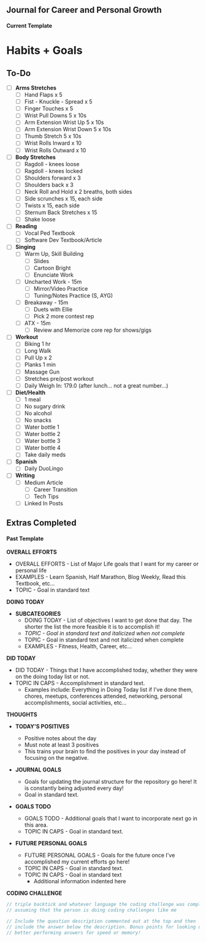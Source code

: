 ## Journal for Career and Personal Growth

#### Current Template

# Habits + Goals

## To-Do

- [ ] <b>Arms Stretches</b>
  - [ ] Hand Flaps x 5
  - [ ] Fist - Knuckle - Spread x 5
  - [ ] Finger Touches x 5
  - [ ] Wrist Pull Downs 5 x 10s
  - [ ] Arm Extension Wrist Up 5 x 10s
  - [ ] Arm Extension Wrist Down 5 x 10s
  - [ ] Thumb Stretch 5 x 10s
  - [ ] Wrist Rolls Inward x 10
  - [ ] Wrist Rolls Outward x 10
- [ ] <b>Body Stretches</b>
  - [ ] Ragdoll - knees loose
  - [ ] Ragdoll - knees locked
  - [ ] Shoulders forward x 3
  - [ ] Shoulders back x 3
  - [ ] Neck Roll and Hold x 2 breaths, both sides
  - [ ] Side scrunches x 15, each side
  - [ ] Twists x 15, each side
  - [ ] Sternum Back Stretches x 15
  - [ ] Shake loose
- [ ] <b>Reading</b>
  - [ ] Vocal Ped Textbook
  - [ ] Software Dev Textbook/Article
- [ ] <b>Singing</b>
  - [ ] Warm Up, Skill Building
    - [ ] Slides
    - [ ] Cartoon Bright
    - [ ] Enunciate Work
  - [ ] Uncharted Work - 15m
    - [ ] Mirror/Video Practice
    - [ ] Tuning/Notes Practice (S, AYG)
  - [ ] Breakaway - 15m
    - [ ] Duets with Ellie
    - [ ] Pick 2 more contest rep
  - [ ] ATX - 15m
    - [ ] Review and Memorize core rep for shows/gigs
- [ ] <b>Workout</b>
  - [ ] Biking 1 hr
  - [ ] Long Walk
  - [ ] Pull Up x 2
  - [ ] Planks 1 min
  - [ ] Massage Gun
  - [ ] Stretches pre/post workout
  - [ ] Daily Weigh In: 179.0 (after lunch... not a great number...)
- [ ] <b>Diet/Health</b>
  - [ ] 1 meal
  - [ ] No sugary drink
  - [ ] No alcohol
  - [ ] No snacks
  - [ ] Water bottle 1
  - [ ] Water bottle 2
  - [ ] Water bottle 3
  - [ ] Water bottle 4
  - [ ] Take daily meds
- [ ] <b>Spanish</b>
  - [ ] Daily DuoLingo
- [ ] <b>Writing</b>
  - [ ] Medium Article
    - [ ] Career Transition
    - [ ] Tech Tips
  - [ ] Linked In Posts

## Extras Completed 



#### Past Template

**OVERALL EFFORTS**

- OVERALL EFFORTS - List of Major Life goals that I want for my career or personal life
- EXAMPLES - Learn Spanish, Half Marathon, Blog Weekly, Read this Textbook, etc...
- TOPIC - Goal in standard text

**DOING TODAY**

- **SUBCATEGORIES**
  - DOING TODAY - List of objectives I want to get done that day. The shorter the list the more feasible it is to accomplish it!
  - _TOPIC - Goal in standard text and italicized when not complete_
  - TOPIC - Goal in standard text and not italicized when complete
  - EXAMPLES - Fitness, Health, Career, etc...

**DID TODAY**

- DID TODAY - Things that I have accomplished today, whether they were on the doing today list or not.
- TOPIC IN CAPS - Accomplishment in standard text.
  - Examples include: Everything in Doing Today list if I've done them, chores, meetups, conferences attended, networking, personal accomplishments, social activities, etc...

**THOUGHTS**

- **TODAY'S POSITIVES**

  - Positive notes about the day
  - Must note at least 3 positives
  - This trains your brain to find the positives in your day instead of focusing on the negative.

- **JOURNAL GOALS**

  - Goals for updating the journal structure for the repository go here! It is constantly being adjusted every day!
  - Goal in standard text.

- **GOALS TODO**

  - GOALS TODO - Additional goals that I want to incorporate next go in this area.
  - TOPIC IN CAPS - Goal in standard text.

- **FUTURE PERSONAL GOALS**

  - FUTURE PERSONAL GOALS - Goals for the future once I've accomplished my current efforts go here!
  - TOPIC IN CAPS - Goal in standard text.
  - TOPIC IN CAPS - Goal in standard text
    - Additional information indented here

**CODING CHALLENGE**

```js
// triple backtick and whatever language the coding challenge was completed in
// assuming that the person is doing coding challenges like me

// Include the question description commented out at the top and then
// include the answer below the description. Bonus points for looking up
// better performing answers for speed or memory!
```
